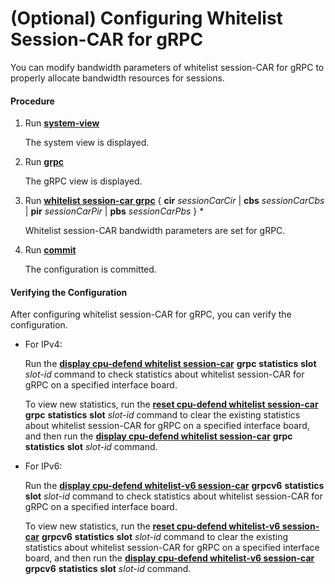 (Optional) Configuring Whitelist Session-CAR for gRPC
=====================================================

You can modify bandwidth parameters of whitelist session-CAR for gRPC to properly allocate bandwidth resources for sessions.

#### Procedure

1. Run **[**system-view**](cmdqueryname=system-view)**
   
   
   
   The system view is displayed.
2. Run **[**grpc**](cmdqueryname=grpc)**
   
   
   
   The gRPC view is displayed.
3. Run [**whitelist session-car grpc**](cmdqueryname=whitelist+session-car+grpc) { **cir** *sessionCarCir* | **cbs** *sessionCarCbs* | **pir** *sessionCarPir* | **pbs** *sessionCarPbs* } \*
   
   
   
   Whitelist session-CAR bandwidth parameters are set for gRPC.
4. Run [**commit**](cmdqueryname=commit)
   
   
   
   The configuration is committed.

#### Verifying the Configuration

After configuring whitelist session-CAR for gRPC, you can verify the configuration.

* For IPv4:
  
  Run the [**display cpu-defend whitelist session-car**](cmdqueryname=display+cpu-defend+whitelist+session-car) **grpc** **statistics** **slot** *slot-id* command to check statistics about whitelist session-CAR for gRPC on a specified interface board.
  
  To view new statistics, run the [**reset cpu-defend whitelist session-car**](cmdqueryname=reset+cpu-defend+whitelist+session-car) **grpc** **statistics** **slot** *slot-id* command to clear the existing statistics about whitelist session-CAR for gRPC on a specified interface board, and then run the [**display cpu-defend whitelist session-car**](cmdqueryname=display+cpu-defend+whitelist+session-car) **grpc** **statistics** **slot** *slot-id* command.
* For IPv6:
  
  Run the [**display cpu-defend whitelist-v6 session-car**](cmdqueryname=display+cpu-defend+whitelist-v6+session-car) **grpcv6** **statistics** **slot** *slot-id* command to check statistics about whitelist session-CAR for gRPC on a specified interface board.
  
  To view new statistics, run the [**reset cpu-defend whitelist-v6 session-car**](cmdqueryname=reset+cpu-defend+whitelist-v6+session-car) **grpcv6** **statistics** **slot** *slot-id* command to clear the existing statistics about whitelist session-CAR for gRPC on a specified interface board, and then run the [**display cpu-defend whitelist-v6 session-car**](cmdqueryname=display+cpu-defend+whitelist-v6+session-car) **grpcv6** **statistics** **slot** *slot-id* command.